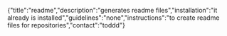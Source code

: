 {"title":"readme","description":"generates readme files","installation":"it already is installed","guidelines":"none","instructions":"to create readme files for repositories","contact":"toddd"}